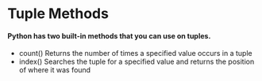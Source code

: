 # Tuple Methods
#### Python has two built-in methods that you can use on tuples.

* count()	Returns the number of times a specified value occurs in a tuple
* index()	Searches the tuple for a specified value and returns the position of where it was found